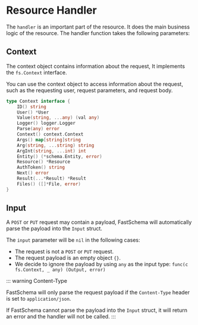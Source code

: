 # Resource Handler

The `handler` is an important part of the resource. It does the main business logic of the resource. The handler function takes the following parameters:

## Context

The context object contains information about the request, It implements the `fs.Context` interface.

You can use the context object to access information about the request, such as the requesting user, request parameters, and request body.

```go
type Context interface {
	ID() string
	User() *User
	Value(string, ...any) (val any)
	Logger() logger.Logger
	Parse(any) error
	Context() context.Context
	Args() map[string]string
	Arg(string, ...string) string
	ArgInt(string, ...int) int
	Entity() (*schema.Entity, error)
	Resource() *Resource
	AuthToken() string
	Next() error
	Result(...*Result) *Result
	Files() ([]*File, error)
}
```

## Input

A `POST` or `PUT` request may contain a payload, FastSchema will automatically parse the payload into the `Input` struct.

The `input` parameter will be `nil` in the following cases:

- The request is not a `POST` or `PUT` request.
- The request payload is an empty object `{}`.
- We decide to ignore the payload by using `any` as the input type: `func(c fs.Context, _ any) (Output, error)`

::: warning Content-Type

FastSchema will only parse the request payload if the `Content-Type` header is set to `application/json`.

If FastSchema cannot parse the payload into the `Input` struct, it will return an error and the handler will not be called.
:::
